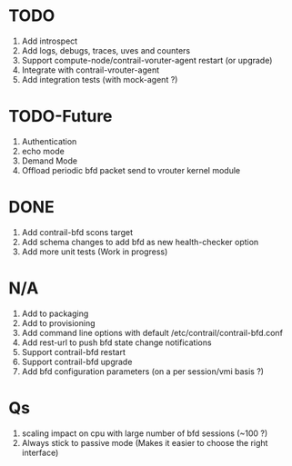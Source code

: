 <h1>TODO</h1>

1. Add introspect
2. Add logs, debugs, traces, uves and counters
3. Support compute-node/contrail-voruter-agent restart (or upgrade)
4. Integrate with contrail-vrouter-agent
5. Add integration tests (with mock-agent ?)

<h1>TODO-Future</h1>

1. Authentication
2. echo mode
3. Demand Mode
4. Offload periodic bfd packet send to vrouter kernel module

<h1>DONE</h1>

1. Add contrail-bfd scons target
2. Add schema changes to add bfd as new health-checker option
3. Add more unit tests (Work in progress)

<h1>N/A</h1>

1. Add to packaging
2. Add to provisioning
3. Add command line options with default /etc/contrail/contrail-bfd.conf
4. Add rest-url to push bfd state change notifications
5. Support contrail-bfd restart
6. Support contrail-bfd upgrade
7. Add bfd configuration parameters (on a per session/vmi basis ?)

<h1>Qs</h1>

1. scaling impact on cpu with large number of bfd sessions (~100 ?)
2. Always stick to passive mode (Makes it easier to choose the right interface)
